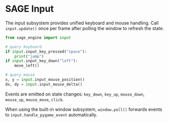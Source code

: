 # SAGE Input

The input subsystem provides unified keyboard and mouse handling. Call
`input.update()` once per frame after polling the window to refresh the state.

```python
from sage_engine import input

# query keyboard
if input.input_key_pressed("space"):
    print("jump")
if input.input_key_down("left"):
    move_left()

# query mouse
x, y = input.input_mouse_position()
dx, dy = input.input_mouse_delta()
```

Events are emitted on state changes:
`key_down`, `key_up`, `mouse_down`, `mouse_up`, `mouse_move`, `click`.

When using the built-in window subsystem, `window.poll()` forwards events to
`input.handle_pygame_event` automatically.
